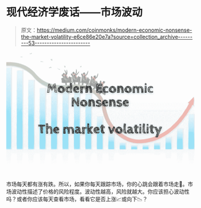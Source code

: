 # 现代经济学废话——市场波动

> 原文：<https://medium.com/coinmonks/modern-economic-nonsense-the-market-volatility-e6ce86e20e7a?source=collection_archive---------53----------------------->

![](img/889c5747ec570b5e351385f11f680a9a.png)

市场每天都有涨有跌。所以，如果你每天跟踪市场，你的心跳会跟着市场走💓。市场波动性描述了价格的风险程度。波动性越高，风险就越大。你应该担心波动性吗？或者你应该每天查看市场，看看它是否上涨📈或向下📉？
